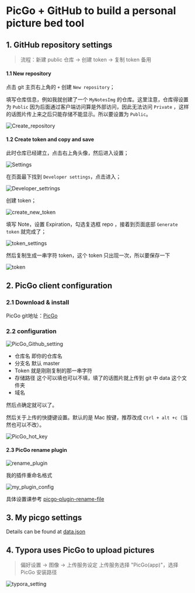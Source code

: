 # PicGo + GitHub to build a personal picture bed tool

## 1. GitHub repository settings

> 流程：新建 public 仓库 -> 创建 token -> 复制 token 备用

#### 1.1 New repository

点击 git 主页右上角的 `+` 创建 `New repository`；

填写仓库信息，例如我就创建了一个 `MyNotesImg` 的仓库。这里注意，仓库得设置为 `Public` 因为后面通过客户端访问算是外部访问，因此无法访问 `Private` ，这样的话图片传上来之后只能存储不能显示。所以要设置为 `Public`。

![Create_repository](https://raw.githubusercontent.com/MrZhuA00/NotesImg/main/Images/Create_repository(2022-12-07-20-35-27).png)

#### 1.2  Create token and copy and save

此时仓库已经建立，点击右上角头像，然后进入设置；

![Settings](https://raw.githubusercontent.com/MrZhuA00/NotesImg/main/Images/Settings(2022-12-07-20-36-59).png)

在页面最下找到 `Developer settings`，点击进入；

![Developer_settrings](https://raw.githubusercontent.com/MrZhuA00/NotesImg/main/Images/Developer_settrings(2022-12-07-20-37-46).png)

创建 token；

![create_new_token](https://raw.githubusercontent.com/MrZhuA00/NotesImg/main/Images/create_new_token(2022-12-07-20-39-39).png)

填写 Note，设置 Expiration，勾选复选框 repo ，接着到页面底部 `Generate token` 就完成了；

![token_settings](https://raw.githubusercontent.com/MrZhuA00/NotesImg/main/Images/token_settings(2022-12-07-20-40-12).png)

然后复制生成一串字符 token，这个 token 只出现一次，所以要保存一下

![token](https://raw.githubusercontent.com/MrZhuA00/NotesImg/main/Images/token(2022-12-07-20-42-01).png)

## 2. PicGo client configuration

### 2.1 Download & install

PicGo git地址：[PicGo](https://github.com/Molunerfinn/PicGo)

### 2.2 configuration

![PicGo_Github_setting](https://raw.githubusercontent.com/MrZhuA00/NotesImg/main/Images/PicGo_Github_setting(2022-12-07-20-44-56).png)

- 仓库名 即你的仓库名
- 分支名 默认 master
- Token 就是刚刚复制的那一串字符
- 存储路径 这个可以填也可以不填，填了的话图片就上传到 git 中 data 这个文件夹
- 域名 

 然后点确定就可以了。

然后关于上传的快捷键设置。默认的是 Mac 按键，推荐改成 `Ctrl + alt +c`（当然也可以不改）。

![PicGo_hot_key](https://raw.githubusercontent.com/MrZhuA00/NotesImg/main/Images/PicGo_hot_key(2022-12-07-20-49-26).png)

#### 2.3 PicGo rename plugin

![rename_plugin](https://raw.githubusercontent.com/MrZhuA00/NotesImg/main/Images/rename_plugin(2022-12-07-20-52-35).png)

我的插件重命名格式

![my_plugin_config](https://raw.githubusercontent.com/MrZhuA00/NotesImg/main/Images/my_plugin_config(2022-12-07-20-53-25).png)

具体设置课参考 [picgo-plugin-rename-file](https://github.com/liuwave/picgo-plugin-rename-file#readme)

## 3. My picgo settings

Details can be found at [data.json](https://github.com/MrZhuA00/build-picture-bed-tool/blob/main/data.json) 

## 4. Typora uses PicGo to upload pictures

> 偏好设置 -> 图像 ->  上传服务设定   上传服务选择 "PicGo(app)"，选择 PicGo 安装路径

![typora_setting](https://raw.githubusercontent.com/MrZhuA00/NotesImg/main/Images/typora_setting(2022-12-07-21-15-49).png)